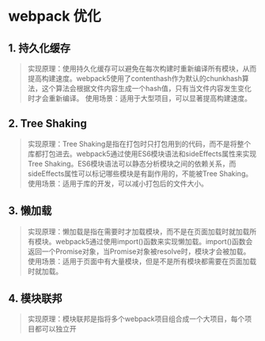 # webpack 优化

## 1. 持久化缓存

> 实现原理：使用持久化缓存可以避免在每次构建时重新编译所有模块，从而提高构建速度。webpack5使用了contenthash作为默认的chunkhash算法，这个算法会根据文件内容生成一个hash值，只有当文件内容发生变化时才会重新编译。
使用场景：适用于大型项目，可以显著提高构建速度。

## 2. Tree Shaking

> 实现原理：Tree Shaking是指在打包时只打包用到的代码，而不是将整个库都打包进去。webpack5通过使用ES6模块语法和sideEffects属性来实现Tree Shaking。ES6模块语法可以静态分析模块之间的依赖关系，而sideEffects属性可以标记哪些模块是有副作用的，不能被Tree Shaking。
使用场景：适用于库的开发，可以减小打包后的文件大小。

## 3. 懒加载

> 实现原理：懒加载是指在需要时才加载模块，而不是在页面加载时就加载所有模块。webpack5通过使用import()函数来实现懒加载。import()函数会返回一个Promise对象，当Promise对象被resolve时，模块才会被加载。
使用场景：适用于页面中有大量模块，但是不是所有模块都需要在页面加载时就加载。


## 4. 模块联邦

> 实现原理：模块联邦是指将多个webpack项目组合成一个大项目，每个项目都可以独立开